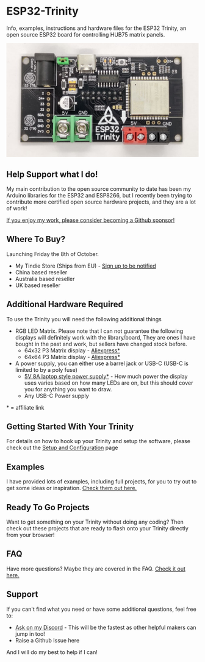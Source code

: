 # ESP32-Trinity

Info, examples, instructions and hardware files for the ESP32 Trinity, an open source ESP32 board for controlling HUB75 matrix panels.

![Image of the top of the trinity](/images/TrinityTopComptressed.jpg)

## Help Support what I do!

My main contribution to the open source community to date has been my Arduino libraries for the ESP32 and ESP8266, but I recently been trying to contribute more certified open source hardware projects, and they are a lot of work!

[If you enjoy my work, please consider becoming a Github sponsor!](https://github.com/sponsors/witnessmenow/)

## Where To Buy?

Launching Friday the 8th of October.

- My Tindie Store (Ships from EU) - [Sign up to be notified](https://www.tindie.com/products/brianlough/esp32-trinity/)
- China based reseller
- Australia based reseller
- UK based reseller

## Additional Hardware Required

To use the Trinity you will need the following additional things

- RGB LED Matrix. Please note that I can not guarantee the following displays will definitely work with the library/board, They are ones I have bought in the past and work, but sellers have changed stock before.
  - 64x32 P3 Matrix display - [Aliexpress\*](https://s.click.aliexpress.com/e/_dYz5DLt)
  - 64x64 P3 Matrix display - [Aliexpress\*](https://s.click.aliexpress.com/e/_BfjY0wfp)
- A power supply, you can either use a barrel jack or USB-C (USB-C is limited to by a poly fuse)
  - [5V 8A laptop style power supply\*](https://s.click.aliexpress.com/e/_d7uVLXt) - How much power the display uses varies based on how many LEDs are on, but this should cover you for anything you want to draw.
  - Any USB-C Power supply

\* = affiliate link

## Getting Started With Your Trinity

For details on how to hook up your Trinity and setup the software, please check out the [Setup and Configuration](/setup.md) page

## Examples

I have provided lots of examples, including full projects, for you to try out to get some ideas or inspiration. [Check them out here.](/examples/)

## Ready To Go Projects

Want to get something on your Trinity without doing any coding? Then check out these projects that are ready to flash onto your Trinity directly from your browser!

## FAQ

Have more questions? Maybe they are covered in the FAQ. [Check it out here.](/FAQ.md)

## Support

If you can't find what you need or have some additional questions, feel free to:

- [Ask on my Discord](https://discord.gg/2enC6GW) - This will be the fastest as other helpful makers can jump in too!
- Raise a Github Issue here

And I will do my best to help if I can!
